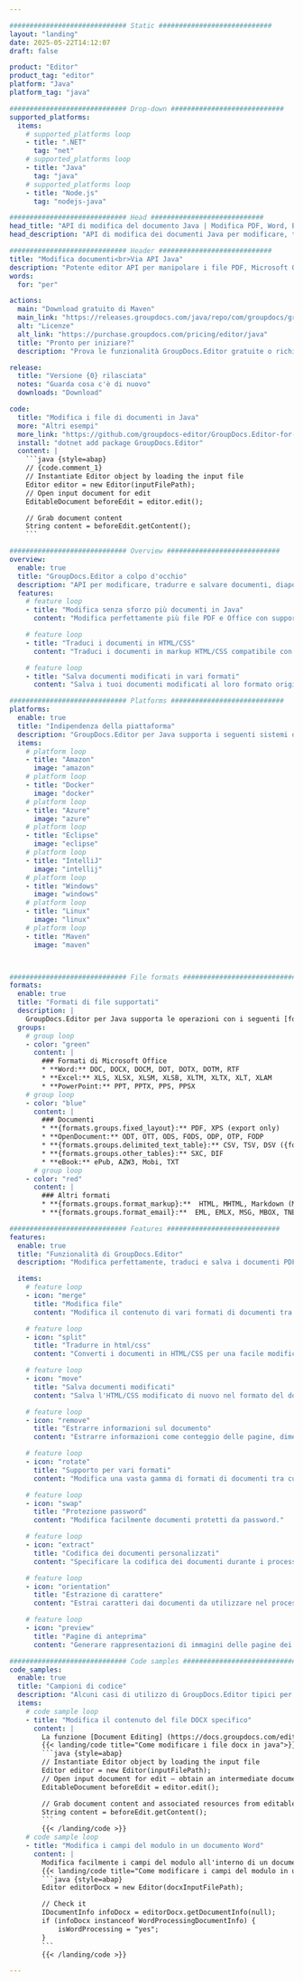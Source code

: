 ```yaml
---

############################# Static ############################
layout: "landing"
date: 2025-05-22T14:12:07
draft: false

product: "Editor"
product_tag: "editor"
platform: "Java"
platform_tag: "java"

############################# Drop-down ############################
supported_platforms:
  items:
    # supported_platforms loop
    - title: ".NET"
      tag: "net"
    # supported_platforms loop
    - title: "Java"
      tag: "java"
    # supported_platforms loop
    - title: "Node.js"
      tag: "nodejs-java"

############################# Head ############################
head_title: "API di modifica del documento Java | Modifica PDF, Word, Excel, Epub"
head_description: "API di modifica dei documenti Java per modificare, tradurre e salvare le pagine di documenti da formati PDF, Microsoft Word, Excel, Presentations, Visio e Immagine."

############################# Header ############################
title: "Modifica documenti<br>Via API Java"
description: "Potente editor API per manipolare i file PDF, Microsoft Office, HTML e Image."
words:
  for: "per"

actions:
  main: "Download gratuito di Maven"
  main_link: "https://releases.groupdocs.com/java/repo/com/groupdocs/groupdocs-editor/"
  alt: "Licenze"
  alt_link: "https://purchase.groupdocs.com/pricing/editor/java"
  title: "Pronto per iniziare?"
  description: "Prova le funzionalità GroupDocs.Editor gratuite o richiedi una licenza."

release:
  title: "Versione {0} rilasciata"
  notes: "Guarda cosa c'è di nuovo"
  downloads: "Download"

code:
  title: "Modifica i file di documenti in Java"
  more: "Altri esempi"
  more_link: "https://github.com/groupdocs-editor/GroupDocs.Editor-for-Java"
  install: "dotnet add package GroupDocs.Editor"
  content: |
    ```java {style=abap}   
    // {code.comment_1}
    // Instantiate Editor object by loading the input file
    Editor editor = new Editor(inputFilePath);
    // Open input document for edit
    EditableDocument beforeEdit = editor.edit();

    // Grab document content
    String content = beforeEdit.getContent();
    ```

############################# Overview ############################
overview:
  enable: true
  title: "GroupDocs.Editor a colpo d'occhio"
  description: "API per modificare, tradurre e salvare documenti, diapositive e diagrammi nelle applicazioni Java."
  features:
    # feature loop
    - title: "Modifica senza sforzo più documenti in Java"
      content: "Modifica perfettamente più file PDF e Office con supporto per una vasta gamma di formati. GroupDocs.Editor per Java rende il editing di documenti in fretta e senza problemi."

    # feature loop
    - title: "Traduci i documenti in HTML/CSS"
      content: "Traduci i documenti in markup HTML/CSS compatibile con gli editori WYSIWYG, consentendo una modifica di documenti facile ed efficiente in un ambiente Web."

    # feature loop
    - title: "Salva documenti modificati in vari formati"
      content: "Salva i tuoi documenti modificati al loro formato originale o esportali in altri formati come il PDF, garantendo flessibilità e compatibilità."

############################# Platforms ############################
platforms:
  enable: true
  title: "Indipendenza della piattaforma"
  description: "GroupDocs.Editor per Java supporta i seguenti sistemi operativi, framework e pacchetti."
  items:
    # platform loop
    - title: "Amazon"
      image: "amazon"
    # platform loop
    - title: "Docker"
      image: "docker"
    # platform loop
    - title: "Azure"
      image: "azure"
    # platform loop
    - title: "Eclipse"
      image: "eclipse"
    # platform loop
    - title: "IntelliJ"
      image: "intellij"
    # platform loop
    - title: "Windows"
      image: "windows"
    # platform loop
    - title: "Linux"
      image: "linux"
    # platform loop
    - title: "Maven"
      image: "maven"



############################# File formats ############################
formats:
  enable: true
  title: "Formati di file supportati"
  description: |
    GroupDocs.Editor per Java supporta le operazioni con i seguenti [formati di file] (https://docs.groupdocs.com/editor/java/supported-document-formats/).
  groups:
    # group loop
    - color: "green"
      content: |
        ### Formati di Microsoft Office
        * **Word:** DOC, DOCX, DOCM, DOT, DOTX, DOTM, RTF
        * **Excel:** XLS, XLSX, XLSM, XLSB, XLTM, XLTX, XLT, XLAM
        * **PowerPoint:** PPT, PPTX, PPS, PPSX
    # group loop
    - color: "blue"
      content: |
        ### Documenti
        * **{formats.groups.fixed_layout}:** PDF, XPS (export only)
        * **OpenDocument:** ODT, OTT, ODS, FODS, ODP, OTP, FODP
		* **{formats.groups.delimited_text_table}:** CSV, TSV, DSV ({formats.groups.arbitrary_separator})
		* **{formats.groups.other_tables}:** SXC, DIF
        * **eBook:** ePub, AZW3, Mobi, TXT
      # group loop
    - color: "red"
      content: |
        ### Altri formati
        * **{formats.groups.format_markup}:**  HTML, MHTML, Markdown (MD), XML, CHM, JSON
		* **{formats.groups.format_email}:**  EML, EMLX, MSG, MBOX, TNEF, MHT, PST, OFT, OST, VCF, ICS

############################# Features ############################
features:
  enable: true
  title: "Funzionalità di GroupDocs.Editor"
  description: "Modifica perfettamente, traduci e salva i documenti PDF e Office."

  items:
    # feature loop
    - icon: "merge"
      title: "Modifica file"
      content: "Modifica il contenuto di vari formati di documenti tra cui PDF, DOCX, XLSX, PPTX e altro ancora."

    # feature loop
    - icon: "split"
      title: "Tradurre in html/css"
      content: "Converti i documenti in HTML/CSS per una facile modifica con redattori WYSIWYG come CKEditor o Tinymce."

    # feature loop
    - icon: "move"
      title: "Salva documenti modificati"
      content: "Salva l'HTML/CSS modificato di nuovo nel formato del documento originale o esporta in PDF."

    # feature loop
    - icon: "remove"
      title: "Estrarre informazioni sul documento"
      content: "Estrarre informazioni come conteggio delle pagine, dimensioni e stato di crittografia dai documenti."

    # feature loop
    - icon: "rotate"
      title: "Supporto per vari formati"
      content: "Modifica una vasta gamma di formati di documenti tra cui file Microsoft Office, PDF e altro ancora."

    # feature loop
    - icon: "swap"
      title: "Protezione password"
      content: "Modifica facilmente documenti protetti da password."

    # feature loop
    - icon: "extract"
      title: "Codifica dei documenti personalizzati"
      content: "Specificare la codifica dei documenti durante i processi di modifica e salvataggio."

    # feature loop
    - icon: "orientation"
      title: "Estrazione di carattere"
      content: "Estrai caratteri dai documenti da utilizzare nel processo di modifica."

    # feature loop
    - icon: "preview"
      title: "Pagine di anteprima"
      content: "Generare rappresentazioni di immagini delle pagine dei documenti per comprendere meglio il contenuto e la struttura."

############################# Code samples ############################
code_samples:
  enable: true
  title: "Campioni di codice"
  description: "Alcuni casi di utilizzo di GroupDocs.Editor tipici per le operazioni Java."
  items:
    # code sample loop
    - title: "Modifica il contenuto del file DOCX specifico"
      content: |
        La funzione [Document Editing] (https://docs.groupdocs.com/editor/java/edit-document/) consente di caricare, modificare e salvare i file DOCX. Ecco un esempio di come ottenere l'editing dei documenti usando Java:
        {{< landing/code title="Come modificare i file docx in java">}}
        ```java {style=abap}   
        // Instantiate Editor object by loading the input file
        Editor editor = new Editor(inputFilePath);
        // Open input document for edit — obtain an intermediate document, that can be edited
        EditableDocument beforeEdit = editor.edit();

        // Grab document content and associated resources from editable document
        String content = beforeEdit.getContent();
        ```
        {{< /landing/code >}}
    # code sample loop
    - title: "Modifica i campi del modulo in un documento Word"
      content: |
        Modifica facilmente i campi del modulo all'interno di un documento Word usando GroupDocs.Editor per Java. Ecco come modificare i campi del modulo in un documento Word usando Java:
        {{< landing/code title="Come modificare i campi del modulo in un documento Word usando GroupDocs.Editor per Java">}}
        ```java {style=abap}   
        Editor editorDocx = new Editor(docxInputFilePath);

        // Check it
        IDocumentInfo infoDocx = editorDocx.getDocumentInfo(null);
        if (infoDocx instanceof WordProcessingDocumentInfo) {
            isWordProcessing = "yes";
        }
        ```
        {{< /landing/code >}}

---
```

